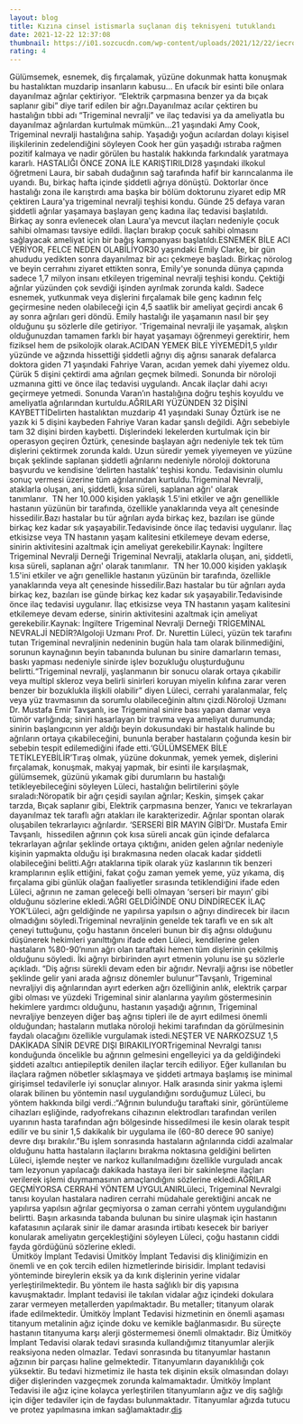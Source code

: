```yaml
--- 
layout: blog
title: Kızına cinsel istismarla suçlanan diş teknisyeni tutuklandı
date: 2021-12-22 12:37:08
thumbnail: https://i01.sozcucdn.com/wp-content/uploads/2021/12/22/iecrop/istismar_shutter_16_9_1640176607-670x371.jpg
rating: 4
---
```

Gülümsemek, esnemek, diş fırçalamak, yüzüne dokunmak hatta konuşmak bu hastalıktan muzdarip insanların kabusu… En ufacık bir esinti bile onlara dayanılmaz ağrılar çektiriyor. “Elektrik çarpmasına benzer ya da bıçak saplanır gibi” diye tarif edilen bir ağrı.Dayanılmaz acılar çektiren bu hastalığın tıbbi adı “Trigeminal nevralji” ve ilaç tedavisi ya da ameliyatla bu dayanılmaz ağrılardan kurtulmak mümkün…21 yaşındaki Amy Cook, Trigeminal nevralji hastalığına sahip. Yaşadığı yoğun acılardan dolayı kişisel ilişkilerinin zedelendiğini söyleyen Cook her gün yaşadığı ıstıraba rağmen pozitif kalmaya ve nadir görülen bu hastalık hakkında farkındalık yaratmaya kararlı. HASTALIĞI ÖNCE ZONA İLE KARIŞTIRILDI28 yaşındaki ilkokul öğretmeni Laura, bir sabah dudağının sağ tarafında hafif bir karıncalanma ile uyandı. Bu, birkaç hafta içinde şiddetli ağrıya dönüştü. Doktorlar önce hastalığı zona ile karıştırdı ama başka bir bölüm doktorunu ziyaret edip MR çektiren Laura'ya trigeminal nevralji teşhisi kondu. Günde 25 defaya varan şiddetli ağrılar yaşamaya başlayan genç kadına ilaç tedavisi başlatıldı. Birkaç ay sonra evlenecek olan Laura'ya mevcut ilaçları nedeniyle çocuk sahibi olmaması tavsiye edildi. İlaçları bırakıp çocuk sahibi olmasını sağlayacak ameliyat için bir bağış kampanyası başlatıldı.ESNEMEK BİLE ACI VERİYOR, FELCE NEDEN OLABİLİYOR30 yaşındaki Emily Clarke, bir gün ahududu yedikten sonra dayanılmaz bir acı çekmeye başladı. Birkaç nörolog ve beyin cerrahını ziyaret ettikten sonra, Emily'ye sonunda dünya çapında sadece 1,7 milyon insanı etkileyen trigeminal nevralji teşhisi kondu. Çektiği ağrılar yüzünden çok sevdiği işinden ayrılmak zorunda kaldı. Sadece esnemek, yutkunmak veya dişlerini fırçalamak bile genç kadının felç geçirmesine neden olabileceği için 4,5 saatlik bir ameliyat geçirdi ancak 6 ay sonra ağrıları geri döndü. Emily hastalığı ile yaşamanın nasıl bir şey olduğunu şu sözlerle dile getiriyor. 'Trigemainal nevralji ile yaşamak, alışkın olduğunuzdan tamamen farklı bir hayat yaşamayı öğrenmeyi gerektirir, hem fiziksel hem de psikolojik olarak.ACIDAN YEMEK BİLE YİYEMEDİ1,5 yıldır yüzünde ve ağzında hissettiği şiddetli ağrıyı diş ağrısı sanarak defalarca doktora giden 71 yaşındaki Fahriye Varan, acıdan yemek dahi yiyemez oldu. Çürük 5 dişini çektirdi ama ağrıları geçmek bilmedi. Sonunda bir nöroloji uzmanına gitti ve önce ilaç tedavisi uygulandı. Ancak ilaçlar dahi acıyı geçirmeye yetmedi. Sonunda Varan’ın hastalığına doğru teşhis koyuldu ve ameliyatla ağrılarından kurtuldu.AĞRILARI YÜZÜNDEN 32 DİŞİNİ KAYBETTİDelirten hastalıktan muzdarip 41 yaşındaki Sunay Öztürk ise ne yazık ki 5 dişini kaybeden Fahriye Varan kadar şanslı değildi. Ağrı sebebiyle tam 32 dişini birden kaybetti. Dişlerindeki lekelerden kurtulmak için bir operasyon geçiren Öztürk, çenesinde başlayan ağrı nedeniyle tek tek tüm dişlerini çektirmek zorunda kaldı. Uzun süredir yemek yiyemeyen ve yüzüne bıçak şeklinde saplanan şiddetli ağrılarını nedeniyle nöroloji doktoruna başvurdu ve kendisine ‘delirten hastalık’ teşhisi kondu. Tedavisinin olumlu sonuç vermesi üzerine tüm ağrılarından kurtuldu.Trigeminal Nevralji, ataklarla oluşan, ani, şiddetli, kısa süreli, saplanan ağrı' olarak tanımlanır.  TN her 10.000 kişiden yaklaşık 1.5'ini etkiler ve ağrı genellikle hastanın yüzünün bir tarafında, özellikle yanaklarında veya alt çenesinde hissedilir.Bazı hastalar bu tür ağrıları ayda birkaç kez, bazıları ise günde birkaç kez kadar sık yaşayabilir.Tedavisinde önce ilaç tedavisi uygulanır. İlaç etkisizse veya TN hastanın yaşam kalitesini etkilemeye devam ederse, sinirin aktivitesini azaltmak için ameliyat gerekebilir.Kaynak: İngiltere Trigeminal Nevralji Derneği Trigeminal Nevralji, ataklarla oluşan, ani, şiddetli, kısa süreli, saplanan ağrı' olarak tanımlanır.  TN her 10.000 kişiden yaklaşık 1.5'ini etkiler ve ağrı genellikle hastanın yüzünün bir tarafında, özellikle yanaklarında veya alt çenesinde hissedilir.Bazı hastalar bu tür ağrıları ayda birkaç kez, bazıları ise günde birkaç kez kadar sık yaşayabilir.Tedavisinde önce ilaç tedavisi uygulanır. İlaç etkisizse veya TN hastanın yaşam kalitesini etkilemeye devam ederse, sinirin aktivitesini azaltmak için ameliyat gerekebilir.Kaynak: İngiltere Trigeminal Nevralji Derneği TRİGEMİNAL NEVRALJİ NEDİR?Algoloji Uzmanı Prof. Dr. Nurettin Lüleci, yüzün tek tarafını tutan Trigeminal nevraljinin nedeninin bugün hala tam olarak bilinmediğini, sorunun kaynağının beyin tabanında bulunan bu sinire damarların teması, baskı yapması nedeniyle sinirde işlev bozukluğu oluşturduğunu belirtti.“Trigeminal nevralji, yaşlanmanın bir sonucu olarak ortaya çıkabilir veya multipl skleroz veya belirli sinirleri koruyan miyelin kılıfına zarar veren benzer bir bozuklukla ilişkili olabilir” diyen Lüleci, cerrahi yaralanmalar, felç veya yüz travmasının da sorumlu olabileceğinin altını çizdi.Nöroloji Uzmanı Dr. Mustafa Emir Tavşanlı, ise Trigeminal sinire bası yapan damar veya tümör varlığında; siniri hasarlayan bir travma veya ameliyat durumunda; sinirin başlangıcının yer aldığı beyin dokusundaki bir hastalık halinde bu ağrıların ortaya çıkabileceğini, bununla beraber hastaların çoğunda kesin bir sebebin tespit edilemediğini ifade etti.‘GÜLÜMSEMEK BİLE TETİKLEYEBİLİR’Tıraş olmak, yüzüne dokunmak, yemek yemek, dişlerini fırçalamak, konuşmak, makyaj yapmak, bir esinti ile karşılaşmak, gülümsemek, güzünü yıkamak gibi durumların bu hastalığı tetikleyebileceğini söyleyen Lüleci, hastalığın belirtilerini şöyle sıraladı:Nöropatik bir ağrı çeşidi sayılan ağrılar; Keskin, şimşek çakar tarzda, Bıçak saplanır gibi, Elektrik çarpmasına benzer, Yanıcı ve tekrarlayan dayanılmaz tek taraflı ağrı atakları ile karakterizedir. Ağrılar spontan olarak oluşabilen tekrarlayıcı ağrılardır. ‘SERSERİ BİR MAYIN GİBİ’Dr. Mustafa Emir Tavşanlı,  hissedilen ağrının çok kısa süreli ancak gün içinde defalarca tekrarlayan ağrılar şeklinde ortaya çıktığını, aniden gelen ağrılar nedeniyle kişinin yapmakta olduğu işi bırakmasına neden olacak kadar şiddetli olabileceğini belitti.Ağrı ataklarına tipik olarak yüz kaslarının tik benzeri kramplarının eşlik ettiğini, fakat çoğu zaman yemek yeme, yüz yıkama, diş fırçalama gibi günlük olağan faaliyetler sırasında tetiklendiğini ifade eden Lüleci, ağrının ne zaman geleceği belli olmayan ‘serseri bir mayın’ gibi olduğunu sözlerine ekledi.‘AĞRI GELDİĞİNDE ONU DİNDİRECEK İLAÇ YOK’Lüleci, ağrı geldiğinde ne yapılırsa yapılsın o ağrıyı dindirecek bir ilacın olmadığını söyledi.Trigeminal nevraljinin genelde tek taraflı ve en sık alt çeneyi tuttuğunu, çoğu hastanın önceleri bunun bir diş ağrısı olduğunu düşünerek hekimleri yanılttığını ifade eden Lüleci, kendilerine gelen hastaların %80-90’nının ağrı olan taraftaki hemen tüm dişlerinin çekilmiş olduğunu söyledi. İki ağrıyı birbirinden ayırt etmenin yolunu ise şu sözlerle açıkladı. “Diş ağrısı sürekli devam eden bir ağrıdır. Nevralji ağrısı ise nöbetler şeklinde gelir yani arada ağrısız dönemler bulunur”Tavşanlı, Trigeminal nevraljiyi diş ağrılarından ayırt ederken ağrı özelliğinin anlık, elektrik çarpar gibi olması ve yüzdeki Trigeminal sinir alanlarına yayılım göstermesinin hekimlere yardımcı olduğunu, hastanın yaşadığı ağrının, Trigeminal nevraljiye benzeyen diğer baş ağrısı tipleri ile de ayırt edilmesi önemli olduğundan; hastaların mutlaka nöroloji hekimi tarafından da görülmesinin faydalı olacağını özellikle vurgulamak istedi.NEŞTER VE NARKOZSUZ 1,5 DAKİKADA SİNİR DEVRE DIŞI BIRAKILIYORTrigeminal Nevralgi tanısı konduğunda öncelikle bu ağrının gelmesini engelleyici ya da geldiğindeki şiddeti azaltıcı antiepileptik denilen ilaçlar tercih ediliyor. Eğer kullanılan bu ilaçlara rağmen nöbetler sıklaşmaya ve şiddeti artmaya başlamış ise minimal girişimsel tedavilerle iyi sonuçlar alınıyor. Halk arasında sinir yakma işlemi olarak bilinen bu yöntemin nasıl uygulandığını sorduğumuz Lüleci, bu yöntem hakkında bilgi verdi.:“Ağrının bulunduğu taraftaki sinir, görüntüleme cihazları eşliğinde, radyofrekans cihazının elektrodları tarafından verilen uyarının hasta tarafından ağrı bölgesinde hissedilmesi ile kesin olarak tespit edilir ve bu sinir 1,5 dakikalık bir uygulama ile (60-80 derece 90 saniye) devre dışı bırakılır.”Bu işlem sonrasında hastaların ağrılarında ciddi azalmalar olduğunu hatta hastaların ilaçlarını bırakma noktasına geldiğini belirten Lüleci, işlemde neşter ve narkoz kullanılmadığını özellikle vurguladı ancak tam lezyonun yapılacağı dakikada hastaya ileri bir sakinleşme ilaçları verilerek işlemi duymamasının amaçlandığını sözlerine ekledi.AĞRILAR GEÇMİYORSA CERRAHİ YÖNTEM UYGULANIRLüleci, Trigeminal Nevralgi tanısı koyulan hastalara nadiren cerrahi müdahale gerektiğini ancak ne yapılırsa yapılsın ağrılar geçmiyorsa o zaman cerrahi yöntem uygulandığını belirtti. Başın arkasında tabanda bulunan bu sinire ulaşmak için hastanın kafatasının açılarak sinir ile damar arasında irtibatı kesecek bir bariyer konularak ameliyatın gerçekleştiğini söyleyen Lüleci, çoğu hastanın ciddi fayda gördüğünü sözlerine ekledi.</br>&nbsp;Ümitköy İmplant Tedavisi
Ümitköy İmplant Tedavisi diş kliniğimizin en önemli ve en çok tercih edilen hizmetlerinde birisidir. İmplant tedavisi yönteminde bireylerin eksik ya da kırık dişlerinin yerine vidalar yerleştirilmektedir. Bu yöntem ile hasta sağlıklı bir diş yapısına kavuşmaktadır. İmplant tedavisi ile takılan vidalar ağız içindeki dokulara zarar vermeyen metallerden yapılmaktadır. Bu metaller; titanyum olarak ifade edilmektedir. Ümitköy İmplant Tedavisi hizmetinin en önemli aşaması titanyum metalinin ağız içinde doku ve kemikle bağlanmasıdır. Bu süreçte hastanın titanyuma karşı alerji göstermemesi önemli olmaktadır. Biz Ümitköy İmplant Tedavisi olarak tedavi sırasında kullandığımız titanyumlar alerjik reaksiyona neden olmazlar. Tedavi sonrasında bu titanyumlar hastanın ağzının bir parçası haline gelmektedir. Titanyumların dayanıklılığı çok yüksektir. Bu tedavi hizmetimiz ile hasta tek dişinin eksik olmasından dolayı diğer dişlerinden vazgeçmek zorunda kalmamaktadır. Ümitköy İmplant Tedavisi ile ağız içine kolayca yerleştirilen titanyumların ağız ve diş sağlığı için diğer tedaviler için de faydası bulunmaktadır. Titanyumlar ağızda tutucu ve protez yapılmasına imkan sağlamaktadır.<a href="https://www.umitkoydent.com/tedavi/umitkoy-implant-tedavisi">diş</a>